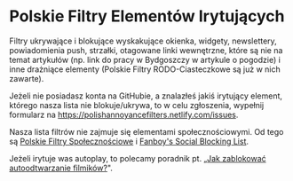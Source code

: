 # Polskie Filtry Elementów Irytujących
Filtry ukrywające i blokujące wyskakujące okienka, widgety, newslettery, powiadomienia push, strzałki, otagowane linki wewnętrzne, które są nie na temat artykułów (np. link do pracy w Bydgoszczy w artykule o pogodzie) i inne drażniące elementy (Polskie Filtry RODO-Ciasteczkowe są już w nich zawarte).

Jeżeli nie posiadasz konta na GitHubie, a znalazłeś jakiś irytujący element, którego nasza lista nie blokuje/ukrywa, to w celu zgłoszenia, wypełnij formularz na https://polishannoyancefilters.netlify.com/issues.


Nasza lista filtrów nie zajmuje się elementami społecznościowymi. Od tego są [Polskie Filtry Społecznościowe](https://raw.githubusercontent.com/MajkiIT/polish-ads-filter/master/adblock_social_filters/adblock_social_list.txt) i [Fanboy's Social Blocking List](https://easylist-downloads.adblockplus.org/fanboy-social.txt).


Jeżeli irytuje was autoplay, to polecamy poradnik pt. „[Jak zablokować autoodtwarzanie filmików?](https://github.com/PolishFiltersTeam/PolishAnnoyanceFilters/wiki/Blokada-autoodtwarzania-filmik%C3%B3w)".
